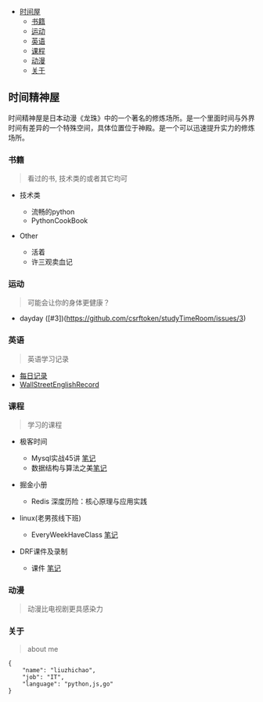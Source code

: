 <!-- @import "[TOC]" {cmd="toc" depthFrom=1 depthTo=6 orderedList=false} -->

<!-- code_chunk_output -->

* [时间屋](#时间精神屋)
    * [书籍](#书籍)
    * [运动](#运动)
    * [英语](#英语)
    * [课程](#课程)
    * [动漫](#动漫)
    * [关于](#关于)

<!-- /code_chunk_output -->

## 时间精神屋

时间精神屋是日本动漫《龙珠》中的一个著名的修炼场所。是一个里面时间与外界时间有差异的一个特殊空间，具体位置位于神殿。是一个可以迅速提升实力的修炼场所。

### 书籍

> 看过的书, 技术类的或者其它均可

- 技术类
  - 流畅的python
  - PythonCookBook

- Other
  - 活着
  - 许三观卖血记

### 运动

> 可能会让你的身体更健康？

- dayday ([#3])(https://github.com/csrftoken/studyTimeRoom/issues/3)

### 英语

> 英语学习记录

- [每日记录](english/everydaywords/)
- [WallStreetEnglishRecord](english/wse/)

### 课程

> 学习的课程

- 极客时间

    - Mysql实战45讲 [笔记](lessons/mysql_of_actual)
    - 数据结构与算法之美[笔记](lessons/algorithm)
- 掘金小册
    - Redis 深度历险：核心原理与应用实践

- linux(老男孩线下班)
  - EveryWeekHaveClass [笔记](linuxstudy)

- DRF课件及录制
  - 课件 [笔记](lessons/drf)

### 动漫

> 动漫比电视剧更具感染力

### 关于

> about me

```
{
    "name": "liuzhichao",
    "job": "IT",
    "language": "python,js,go"
}
```
